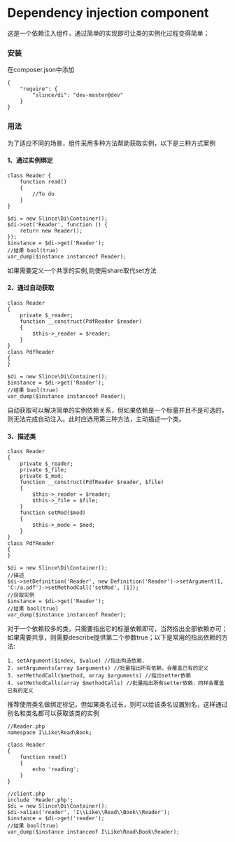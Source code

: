 ﻿# Dependency injection component

这是一个依赖注入组件，通过简单的实现即可让类的实例化过程变得简单；

### 安装

在composer.json中添加
```
{
    "require": {
        "slince/di": "dev-master@dev"
    }
}
```
### 用法

为了适应不同的场景，组件采用多种方法帮助获取实例，以下是三种方式案例

#### 1、通过实例绑定
```
class Reader {
    function read()
    {
        //To do
    } 
}

$di = new Slince\Di\Container();
$di->set('Reader', function () {
    return new Reader(); 
});
$instance = $di->get('Reader');
//结果 bool(true)
var_dump($instance instanceof Reader);
```
如果需要定义一个共享的实例,则使用share取代set方法

#### 2、通过自动获取
```
class Reader 
{
    private $_reader; 
    function __construct(PdfReader $reader)
    {
        $this->_reader = $reader;
    } 
}
class PdfReader
{
}

$di = new Slince\Di\Container();
$instance = $di->get('Reader');
//结果 bool(true)
var_dump($instance instanceof Reader);
```
自动获取可以解决简单的实例依赖关系，但如果依赖是一个标量并且不是可选的，则无法完成自动注入。此时应选用第三种方法，主动描述一个类。

#### 3、描述类
```
class Reader 
{
    private $_reader;
    private $_file;
    private $_mod;
    function __construct(PdfReader $reader, $file)
    {
        $this->_reader = $reader;
        $this->_file = $file;
    }
    function setMod($mod)
    {
   	    $this->_mode = $mod;
    }
}
class PdfReader
{
}

$di = new Slince\Di\Container();
//描述
$di->setDefinition('Reader', new Definition('Reader')->setArgument(1, 'C:/a.pdf')->setMethodCall('setMod', [1]);
//获取实例
$instance = $di->get('Reader');
//结果 bool(true)
var_dump($instance instanceof Reader);
```
对于一个依赖较多的类，只需要指出它的标量依赖即可，当然指出全部依赖亦可；如果需要共享，则需要describe提供第二个参数true；以下是常用的指出依赖的方法:
```
1. setArgument($index, $value) //指出构造依赖. 
2. setArguments(array $arguments) //批量指出所有依赖，会覆盖已有的定义
3. setMethodCall($method, array $arguments) //指出setter依赖
4. setMethodCalls(array $methodCalls) //批量指出所有setter依赖，同样会覆盖已有的定义
```
推荐使用类名做绑定标记，但如果类名过长，则可以给该类名设置别名，这样通过别名和类名都可以获取该类的实例
```
//Reader.php
namespace I\Like\Read\Book;

class Reader 
{
    function read()
    {
   	    echo 'reading';
    }
}

//client.php
include 'Reader.php';
$di = new Slince\Di\Container();
$di->alias('reader', 'I\\Like\\Read\\Book\\Reader');
$instance = $di->get('reader');
//结果 bool(true)
var_dump($instance instanceof I\Like\Read\Book\Reader); 
```

